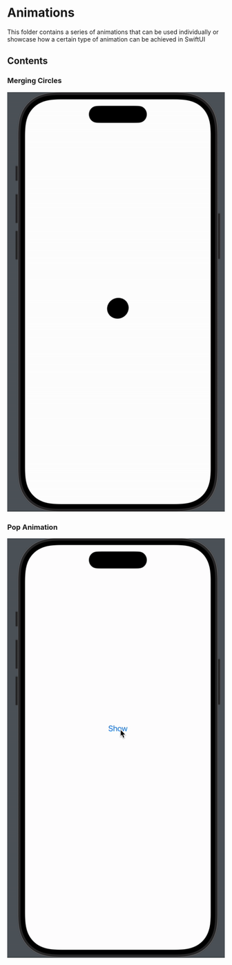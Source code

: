 #  Animations

This folder contains a series of animations that can be used individually or showcase 
how a certain type of animation can be achieved in SwiftUI

## Contents

### Merging Circles

![Showcase/merging.gif](Showcase/merging.gif)

### Pop Animation

![Showcase/pop.gif](Showcase/pop.gif)
